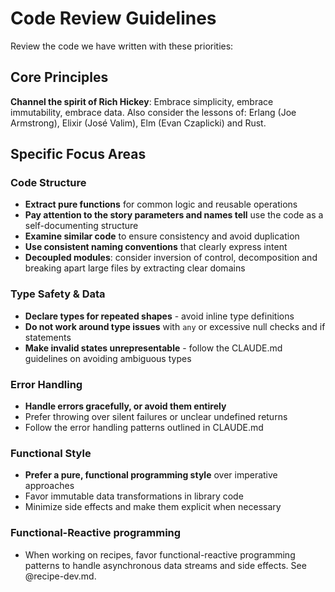 # Code Review Guidelines

Review the code we have written with these priorities:

## Core Principles

**Channel the spirit of Rich Hickey**: Embrace simplicity, embrace immutability, embrace data.
Also consider the lessons of: Erlang (Joe Armstrong), Elixir (José Valim), Elm (Evan Czaplicki) and Rust.

## Specific Focus Areas

### Code Structure
- **Extract pure functions** for common logic and reusable operations
- **Pay attention to the story parameters and names tell** use the code as a self-documenting structure
- **Examine similar code** to ensure consistency and avoid duplication
- **Use consistent naming conventions** that clearly express intent
- **Decoupled modules**: consider inversion of control, decomposition and breaking apart large files by extracting clear domains

### Type Safety & Data
- **Declare types for repeated shapes** - avoid inline type definitions
- **Do not work around type issues** with `any` or excessive null checks and if statements
- **Make invalid states unrepresentable** - follow the CLAUDE.md guidelines on avoiding ambiguous types

### Error Handling
- **Handle errors gracefully, or avoid them entirely**
- Prefer throwing over silent failures or unclear undefined returns
- Follow the error handling patterns outlined in CLAUDE.md

### Functional Style
- **Prefer a pure, functional programming style** over imperative approaches
- Favor immutable data transformations in library code
- Minimize side effects and make them explicit when necessary

### Functional-Reactive programming
- When working on recipes, favor functional-reactive programming patterns to handle asynchronous data streams and side effects. See @recipe-dev.md.
